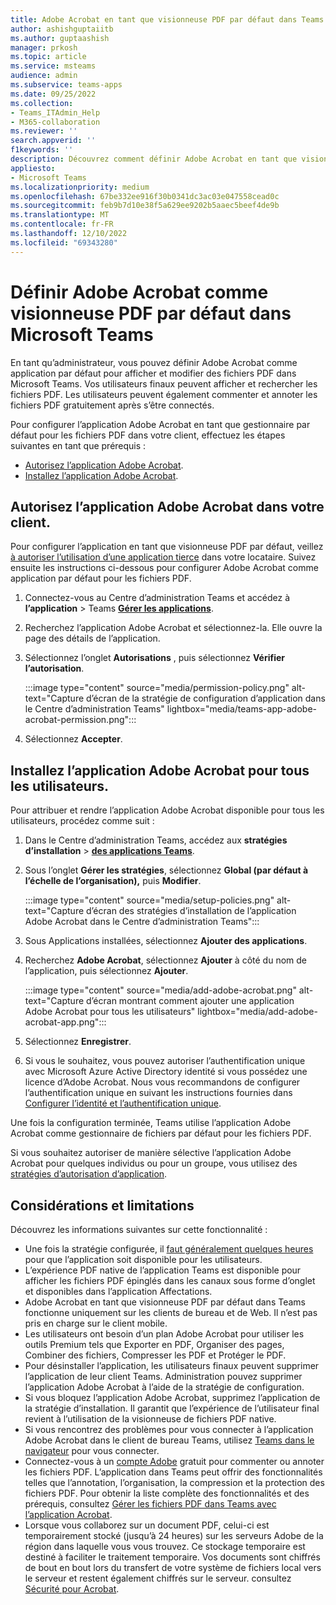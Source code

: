 ```yaml
---
title: Adobe Acrobat en tant que visionneuse PDF par défaut dans Teams
author: ashishguptaiitb
ms.author: guptaashish
manager: prkosh
ms.topic: article
ms.service: msteams
audience: admin
ms.subservice: teams-apps
ms.date: 09/25/2022
ms.collection:
- Teams_ITAdmin_Help
- M365-collaboration
ms.reviewer: ''
search.appverid: ''
f1keywords: ''
description: Découvrez comment définir Adobe Acrobat en tant que visionneuse PDF par défaut pour afficher et modifier des fichiers PDF dans Microsoft Teams.
appliesto:
- Microsoft Teams
ms.localizationpriority: medium
ms.openlocfilehash: 67be332ee916f30b0341dc3ac03e047558cead0c
ms.sourcegitcommit: feb9b7d10e38f5a629ee9202b5aaec5beef4de9b
ms.translationtype: MT
ms.contentlocale: fr-FR
ms.lasthandoff: 12/10/2022
ms.locfileid: "69343280"
---
```

# <a name="set-adobe-acrobat-as-the-default-pdf-viewer-in-microsoft-teams"></a>Définir Adobe Acrobat comme visionneuse PDF par défaut dans Microsoft Teams

En tant qu’administrateur, vous pouvez définir Adobe Acrobat comme application par défaut pour afficher et modifier des fichiers PDF dans Microsoft Teams. Vos utilisateurs finaux peuvent afficher et rechercher les fichiers PDF. Les utilisateurs peuvent également commenter et annoter les fichiers PDF gratuitement après s’être connectés.

Pour configurer l’application Adobe Acrobat en tant que gestionnaire par défaut pour les fichiers PDF dans votre client, effectuez les étapes suivantes en tant que prérequis :

* [Autorisez l’application Adobe Acrobat](#allow-adobe-acrobat-app-in-your-tenant).
* [Installez l’application Adobe Acrobat](#install-adobe-acrobat-app-for-all-users).

## <a name="allow-adobe-acrobat-app-in-your-tenant"></a>Autorisez l’application Adobe Acrobat dans votre client.

Pour configurer l’application en tant que visionneuse PDF par défaut, veillez [à autoriser l’utilisation d’une application tierce](manage-apps.md#manage-org-wide-app-settings) dans votre locataire. Suivez ensuite les instructions ci-dessous pour configurer Adobe Acrobat comme application par défaut pour les fichiers PDF.

1. Connectez-vous au Centre d’administration Teams et accédez à **l’application** >  Teams **[Gérer les applications](https://admin.teams.microsoft.com/policies/manage-apps)**.

1. Recherchez l’application Adobe Acrobat et sélectionnez-la. Elle ouvre la page des détails de l’application.

1. Sélectionnez l’onglet **Autorisations** , puis sélectionnez **Vérifier l’autorisation**.

   :::image type="content" source="media/permission-policy.png" alt-text="Capture d’écran de la stratégie de configuration d’application dans le Centre d’administration Teams" lightbox="media/teams-app-adobe-acrobat-permission.png":::

1. Sélectionnez **Accepter**.

## <a name="install-adobe-acrobat-app-for-all-users"></a>Installez l’application Adobe Acrobat pour tous les utilisateurs.

Pour attribuer et rendre l’application Adobe Acrobat disponible pour tous les utilisateurs, procédez comme suit :

1. Dans le Centre d’administration Teams, accédez aux **stratégies d’installation** > [**des applications Teams**](https://admin.teams.microsoft.com/policies/app-setup).

1. Sous l’onglet **Gérer les stratégies**, sélectionnez **Global (par défaut à l’échelle de l’organisation),** puis **Modifier**.

   :::image type="content" source="media/setup-policies.png" alt-text="Capture d’écran des stratégies d’installation de l’application Adobe Acrobat dans le Centre d’administration Teams":::

1. Sous Applications installées, sélectionnez **Ajouter des applications**.

1. Recherchez **Adobe Acrobat**, sélectionnez **Ajouter** à côté du nom de l’application, puis sélectionnez **Ajouter**.

   :::image type="content" source="media/add-adobe-acrobat.png" alt-text="Capture d’écran montrant comment ajouter une application Adobe Acrobat pour tous les utilisateurs" lightbox="media/add-adobe-acrobat-app.png":::

1. Sélectionnez **Enregistrer**.

1. Si vous le souhaitez, vous pouvez autoriser l’authentification unique avec Microsoft Azure Active Directory identité si vous possédez une licence d’Adobe Acrobat. Nous vous recommandons de configurer l’authentification unique en suivant les instructions fournies dans [Configurer l’identité et l’authentification unique](https://helpx.adobe.com/enterprise/using/set-up-identity.html).

Une fois la configuration terminée, Teams utilise l’application Adobe Acrobat comme gestionnaire de fichiers par défaut pour les fichiers PDF.

Si vous souhaitez autoriser de manière sélective l’application Adobe Acrobat pour quelques individus ou pour un groupe, vous utilisez des [stratégies d’autorisation d’application](teams-app-permission-policies.md).

## <a name="considerations-and-limitations"></a>Considérations et limitations

Découvrez les informations suivantes sur cette fonctionnalité :

* Une fois la stratégie configurée, il [faut généralement quelques heures](teams-app-setup-policies.md#considerations-and-limitations) pour que l’application soit disponible pour les utilisateurs.
* L’expérience PDF native de l’application Teams est disponible pour afficher les fichiers PDF épinglés dans les canaux sous forme d’onglet et disponibles dans l’application Affectations.
* Adobe Acrobat en tant que visionneuse PDF par défaut dans Teams fonctionne uniquement sur les clients de bureau et de Web. Il n’est pas pris en charge sur le client mobile.
* Les utilisateurs ont besoin d’un plan Adobe Acrobat pour utiliser les outils Premium tels que Exporter en PDF, Organiser des pages, Combiner des fichiers, Compresser les PDF et Protéger le PDF.
* Pour désinstaller l’application, les utilisateurs finaux peuvent supprimer l’application de leur client Teams. Administration pouvez supprimer l’application Adobe Acrobat à l’aide de la stratégie de configuration.
* Si vous bloquez l’application Adobe Acrobat, supprimez l’application de la stratégie d’installation. Il garantit que l’expérience de l’utilisateur final revient à l’utilisation de la visionneuse de fichiers PDF native.
* Si vous rencontrez des problèmes pour vous connecter à l’application Adobe Acrobat dans le client de bureau Teams, utilisez [Teams dans le navigateur](https://teams.microsoft.com/) pour vous connecter.
* Connectez-vous à un [compte Adobe](https://acrobat.adobe.com/us/en/) gratuit pour commenter ou annoter les fichiers PDF. L’application dans Teams peut offrir des fonctionnalités telles que l’annotation, l’organisation, la compression et la protection des fichiers PDF. Pour obtenir la liste complète des fonctionnalités et des prérequis, consultez [Gérer les fichiers PDF dans Teams avec l’application Acrobat](https://www.adobe.com/content/dam/dx-dc/pdf/ue/acrobat-msft-teams-feature-comp-ue.pdf).
* Lorsque vous collaborez sur un document PDF, celui-ci est temporairement stocké (jusqu’à 24 heures) sur les serveurs Adobe de la région dans laquelle vous vous trouvez. Ce stockage temporaire est destiné à faciliter le traitement temporaire. Vos documents sont chiffrés de bout en bout lors du transfert de votre système de fichiers local vers le serveur et restent également chiffrés sur le serveur. consultez [Sécurité pour Acrobat](https://aka.ms/Adobe_Acrobat_Security).
